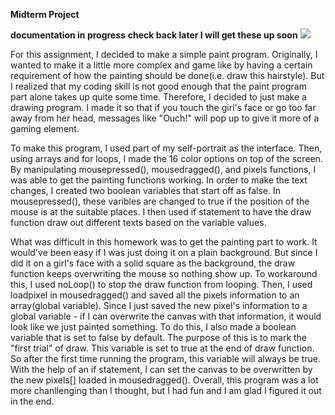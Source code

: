 **Midterm Project**

**documentation in progress** **check back later I will get these up soon**
![](draw-my-hair.gif)

For this assignment, I decided to make a simple paint program. Originally, I wanted to make 
it a little more complex and game like by having a certain requirement of how the painting should be done(i.e. draw this hairstyle). But I realized that
my coding skill is not good enough that the paint program part alone takes up quite some time. Therefore, I decided to just make a drawing program. I made it so 
that if you touch the girl's face or go too far away from her head, messages like "Ouch!" will pop up to give it more of a gaming element.

To make this program, I used part of my self-portrait as the interface. Then, using arrays and for loops, I made the 16 color options on top of the screen.
By manipulating mousepressed(), mousedragged(), and pixels functions, I was able to get the painting functions working. In order to make the text changes, I created 
two boolean variables that start off as false. In mousepressed(), these varibles are changed to true if the position of the mouse is at the suitable places. 
I then used if statement to have the draw function draw out different texts based on the variable values.

What was difficult in this homework was to get the painting part to work. It would've been easy if I was just doing it on a plain background. But since I did it on
a girl's face with a solid square as the background, the draw function keeps overwriting the mouse so nothing show up. To workaround this, I used noLoop() to stop
the draw function from looping. Then, I used loadpixel in mousedragged() and saved all the pixels information to an array(global variable). Since I just saved the
new pixel's information to a global variable - if I can overwrite the canvas with that information, it would look like we just painted something. 
To do this, I also made a boolean variable that is set to false by default. The purpose of this is to mark the "first trial" of draw. This variable is set to true at
the end of draw function. So after the first time running the program, this variable will always be true. With the help of an if statement, I can set the canvas to be 
overwritten by the new pixels[] loaded in mousedragged(). Overall, this program was a lot more chanllenging than I thought, but I had fun and I am glad I figured it
out in the end.
